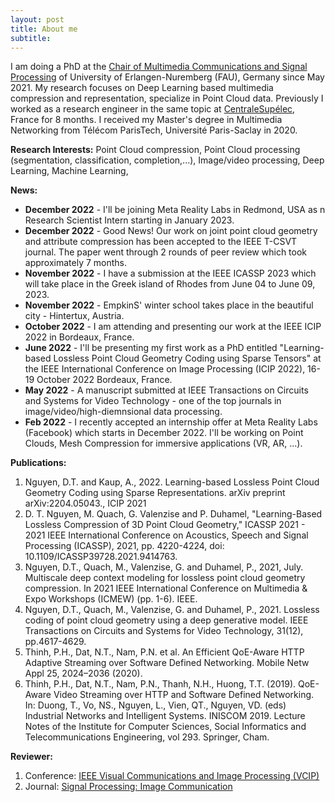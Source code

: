```yaml
---
layout: post
title: About me
subtitle:
---
```

I am doing a PhD at the [Chair of Multimedia Communications and Signal Processing](https://www.lms.tf.fau.eu/) of University of Erlangen-Nuremberg (FAU), Germany since May 2021. My research focuses on Deep Learning based multimedia compression and representation, specialize in Point Cloud data. Previously I worked as a research engineer in the same topic at [CentraleSupélec](https://www.centralesupelec.fr/), France for 8 months.  I received my Master's degree in Multimedia Networking from Télécom ParisTech, Université Paris-Saclay in 2020. 

**Research Interests:** Point Cloud compression, Point Cloud processing (segmentation, classification, completion,...),  Image/video processing, Deep Learning, Machine Learning, 


**News:**
* **December 2022** - I'll be joining Meta Reality Labs in Redmond, USA as n Research Scientist Intern starting in January 2023. 
* **December 2022** - Good News! Our work on joint point cloud geometry and attribute compression has been accepted to the IEEE T-CSVT journal. The paper went through 2 rounds of peer review which took approximately 7 months. 
* **November 2022** - I have a submission at the IEEE ICASSP 2023 which will take place in the Greek island of Rhodes from June 04 to June 09, 2023.
* **November 2022** - EmpkinS' winter school takes place in the beautiful city - Hintertux, Austria.
* **October 2022** - I am attending and presenting our work at the IEEE ICIP 2022 in Bordeaux, France.
* **June 2022** - I'll be presenting my first work as a PhD entitled "Learning-based Lossless Point Cloud Geometry Coding using Sparse Tensors" at the IEEE International Conference on Image Processing (ICIP 2022), 16-19 October 2022 Bordeaux, France.
* **May 2022** - A manuscript submitted at IEEE Transactions on Circuits and Systems for Video Technology - one of the top journals in image/video/high-diemnsional data processing.
* **Feb 2022** - I recently accepted an internship offer at Meta Reality Labs (Facebook) which starts in December 2022. I'll be working on Point Clouds, Mesh Compression for immersive applications (VR, AR, ...). 

**Publications:**
1. Nguyen, D.T. and Kaup, A., 2022. Learning-based Lossless Point Cloud Geometry Coding using Sparse Representations. arXiv preprint arXiv:2204.05043., ICIP 2021
1. D. T. Nguyen, M. Quach, G. Valenzise and P. Duhamel, "Learning-Based Lossless Compression of 3D Point Cloud Geometry," ICASSP 2021 - 2021 IEEE International Conference on Acoustics, Speech and Signal Processing (ICASSP), 2021, pp. 4220-4224, doi: 10.1109/ICASSP39728.2021.9414763.
1. Nguyen, D.T., Quach, M., Valenzise, G. and Duhamel, P., 2021, July. Multiscale deep context modeling for lossless point cloud geometry compression. In 2021 IEEE International Conference on Multimedia & Expo Workshops (ICMEW) (pp. 1-6). IEEE.
1. Nguyen, D.T., Quach, M., Valenzise, G. and Duhamel, P., 2021. Lossless coding of point cloud geometry using a deep generative model. IEEE Transactions on Circuits and Systems for Video Technology, 31(12), pp.4617-4629.
1. Thinh, P.H., Dat, N.T., Nam, P.N. et al. An Efficient QoE-Aware HTTP Adaptive Streaming over Software Defined Networking. Mobile Netw Appl 25, 2024–2036 (2020). 
1. Thinh, P.H., Dat, N.T., Nam, P.N., Thanh, N.H., Huong, T.T. (2019). QoE-Aware Video Streaming over HTTP and Software Defined Networking. In: Duong, T., Vo, NS., Nguyen, L., Vien, QT., Nguyen, VD. (eds) Industrial Networks and Intelligent Systems. INISCOM 2019. Lecture Notes of the Institute for Computer Sciences, Social Informatics and Telecommunications Engineering, vol 293. Springer, Cham.

**Reviewer:**
1. Conference: [IEEE Visual Communications and Image Processing (VCIP)](https://ieeexplore.ieee.org/xpl/conhome/1800602/all-proceedings)
2. Journal: [Signal Processing: Image Communication](https://www.sciencedirect.com/journal/signal-processing-image-communication)


